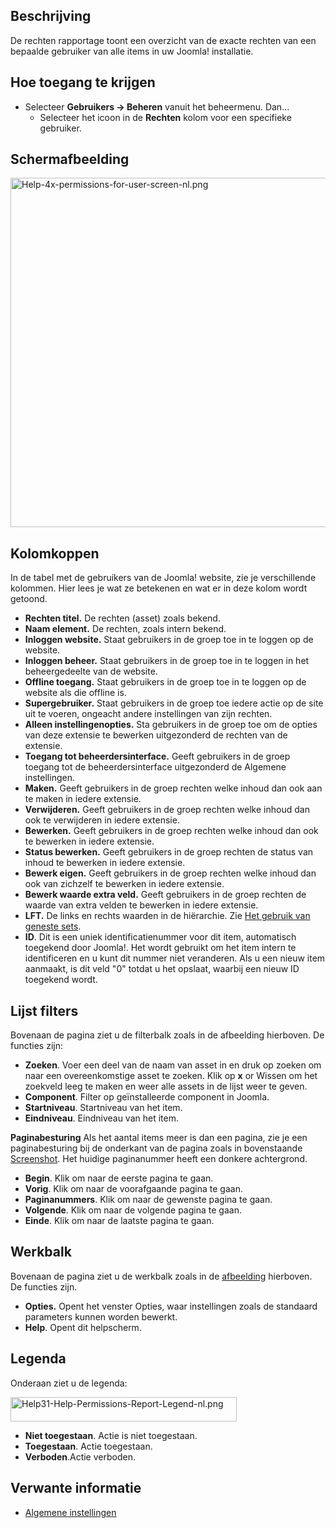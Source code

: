 <!-- Filename: Help4.x:Permissions_for_User / Display title: Rechten voor gebruikers -->

## Beschrijving

De rechten rapportage toont een overzicht van de exacte rechten van een
bepaalde gebruiker van alle items in uw Joomla! installatie.

## Hoe toegang te krijgen

- Selecteer **Gebruikers **→** Beheren** vanuit het beheermenu. Dan...
  - Selecteer het icoon in de **Rechten** kolom voor een specifieke
    gebruiker.

## Schermafbeelding

<img
src="https://docs.joomla.org/images/thumb/3/3c/Help-4x-permissions-for-user-screen-nl.png/800px-Help-4x-permissions-for-user-screen-nl.png.jpeg"
decoding="async"
srcset="https://docs.joomla.org/images/thumb/3/3c/Help-4x-permissions-for-user-screen-nl.png/1200px-Help-4x-permissions-for-user-screen-nl.png.jpeg 1.5x, https://docs.joomla.org/images/3/3c/Help-4x-permissions-for-user-screen-nl.png 2x"
data-file-width="1300" data-file-height="908" width="800" height="559"
alt="Help-4x-permissions-for-user-screen-nl.png" />

## Kolomkoppen

In de tabel met de gebruikers van de Joomla! website, zie je
verschillende kolommen. Hier lees je wat ze betekenen en wat er in deze
kolom wordt getoond.

- **Rechten titel.** De rechten (asset) zoals bekend.
- **Naam element.** De rechten, zoals intern bekend.
- **Inloggen website.** Staat gebruikers in de groep toe in te loggen op
  de website.
- **Inloggen beheer.** Staat gebruikers in de groep toe in te loggen in
  het beheergedeelte van de website.
- **Offline toegang.** Staat gebruikers in de groep toe in te loggen op
  de website als die offline is.
- **Supergebruiker.** Staat gebruikers in de groep toe iedere actie op
  de site uit te voeren, ongeacht andere instellingen van zijn rechten.
- **Alleen instellingenopties.** Sta gebruikers in de groep toe om de
  opties van deze extensie te bewerken uitgezonderd de rechten van de
  extensie.
- **Toegang tot beheerdersinterface.** Geeft gebruikers in de groep
  toegang tot de beheerdersinterface uitgezonderd de Algemene
  instellingen.
- **Maken.** Geeft gebruikers in de groep rechten welke inhoud dan ook
  aan te maken in iedere extensie.
- **Verwijderen.** Geeft gebruikers in de groep rechten welke inhoud dan
  ook te verwijderen in iedere extensie.
- **Bewerken.** Geeft gebruikers in de groep rechten welke inhoud dan
  ook te bewerken in iedere extensie.
- **Status bewerken.** Geeft gebruikers in de groep rechten de status
  van inhoud te bewerken in iedere extensie.
- **Bewerk eigen.** Geeft gebruikers in de groep rechten welke inhoud
  dan ook van zichzelf te bewerken in iedere extensie.
- **Bewerk waarde extra veld.** Geeft gebruikers in de groep rechten de
  waarde van extra velden te bewerken in iedere extensie.
- **LFT.** De links en rechts waarden in de hiërarchie. Zie [Het gebruik
  van geneste
  sets](https://docs.joomla.org/Using_nested_sets "Using nested sets").
- **ID**. Dit is een uniek identificatienummer voor dit item,
  automatisch toegekend door Joomla!. Het wordt gebruikt om het item
  intern te identificeren en u kunt dit nummer niet veranderen. Als u
  een nieuw item aanmaakt, is dit veld "0" totdat u het opslaat, waarbij
  een nieuw ID toegekend wordt.

## Lijst filters

Bovenaan de pagina ziet u de filterbalk zoals in de afbeelding
hierboven. De functies zijn:

- **Zoeken**. Voer een deel van de naam van asset in en druk op zoeken
  om naar een overeenkomstige asset te zoeken. Klik op **x** or Wissen
  om het zoekveld leeg te maken en weer alle assets in de lijst weer te
  geven.
- **Component**. Filter op geïnstalleerde component in Joomla.
- **Startniveau**. Startniveau van het item.
- **Eindniveau**. Eindniveau van het item.

**Paginabesturing** Als het aantal items meer is dan een pagina, zie je
een paginabesturing bij de onderkant van de pagina zoals in bovenstaande
[Screenshot](#screenshot). Het huidige paginanummer heeft een donkere
achtergrond.

- **Begin**. Klik om naar de eerste pagina te gaan.
- **Vorig**. Klik om naar de voorafgaande pagina te gaan.
- **Paginanummers**. Klik om naar de gewenste pagina te gaan.
- **Volgende**. Klik om naar de volgende pagina te gaan.
- **Einde**. Klik om naar de laatste pagina te gaan.

## Werkbalk

Bovenaan de pagina ziet u de werkbalk zoals in de
[afbeelding](#Schermafbeelding) hierboven. De functies zijn.

- **Opties.** Opent het venster Opties, waar instellingen zoals de
  standaard parameters kunnen worden bewerkt.
- **Help**. Opent dit helpscherm.

## Legenda

Onderaan ziet u de legenda:

<img
src="https://docs.joomla.org/images/8/84/Help31-Help-Permissions-Report-Legend-nl.png"
decoding="async" data-file-width="362" data-file-height="39" width="362"
height="39" alt="Help31-Help-Permissions-Report-Legend-nl.png" />

- **Niet toegestaan**. Actie is niet toegestaan.
- **Toegestaan**. Actie toegestaan.
- **Verboden**.Actie verboden.

## Verwante informatie

- [Algemene
  instellingen](https://docs.joomla.org/Help4.x:Site_Global_Configuration "Help4.x:Site Global Configuration")
